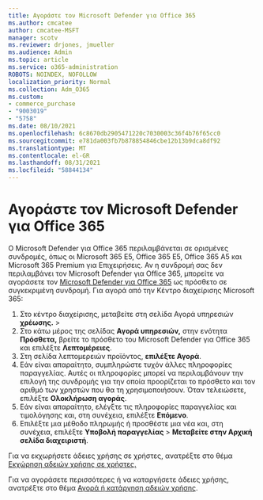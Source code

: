 ```yaml
---
title: Αγοράστε τον Microsoft Defender για Office 365
ms.author: cmcatee
author: cmcatee-MSFT
manager: scotv
ms.reviewer: drjones, jmueller
ms.audience: Admin
ms.topic: article
ms.service: o365-administration
ROBOTS: NOINDEX, NOFOLLOW
localization_priority: Normal
ms.collection: Adm_O365
ms.custom:
- commerce_purchase
- "9003019"
- "5758"
ms.date: 08/10/2021
ms.openlocfilehash: 6c8670db2905471220c7030003c36f4b76f65cc0
ms.sourcegitcommit: e781da003fb7b878854846cbe12b13b9dca8df92
ms.translationtype: MT
ms.contentlocale: el-GR
ms.lasthandoff: 08/31/2021
ms.locfileid: "58844134"
---
```

# <a name="purchase-microsoft-defender-for-office-365"></a>Αγοράστε τον Microsoft Defender για Office 365

Ο Microsoft Defender για Office 365 περιλαμβάνεται σε ορισμένες συνδρομές, όπως οι Microsoft 365 E5, Office 365 E5, Office 365 A5 και Microsoft 365 Premium για Επιχειρήσεις. Αν η συνδρομή σας δεν περιλαμβάνει τον Microsoft Defender για Office 365, μπορείτε να αγοράσετε τον [Microsoft Defender για Office 365](https://docs.microsoft.com/microsoft-365/security/office-365-security/office-365-atp) ως πρόσθετο σε συγκεκριμένη συνδρομή. Για αγορά από την Κέντρο διαχείρισης Microsoft 365:

1. Στο κέντρο διαχείρισης, μεταβείτε στη σελίδα Αγορά υπηρεσιών **χρέωσης.**  >  [](https://go.microsoft.com/fwlink/p/?linkid=868433)
2. Στο κάτω μέρος της σελίδας **Αγορά υπηρεσιών,** στην ενότητα **Πρόσθετα,** βρείτε το πρόσθετο του Microsoft Defender για Office 365 και επιλέξτε **Λεπτομέρειες**.
3. Στη σελίδα λεπτομερειών προϊόντος, **επιλέξτε Αγορά**.
4. Εάν είναι απαραίτητο, συμπληρώστε τυχόν άλλες πληροφορίες παραγγελίας. Αυτές οι πληροφορίες μπορεί να περιλαμβάνουν την επιλογή της συνδρομής για την οποία προορίζεται το πρόσθετο και τον αριθμό των χρηστών που θα τη χρησιμοποιήσουν. Όταν τελειώσετε, επιλέξτε **Ολοκλήρωση αγοράς**.
5. Εάν είναι απαραίτητο, ελέγξτε τις πληροφορίες παραγγελίας και τιμολόγησης και, στη συνέχεια, επιλέξτε **Επόμενο**.
6. Επιλέξτε μια μέθοδο πληρωμής ή προσθέστε μια νέα και, στη συνέχεια, επιλέξτε **Υποβολή παραγγελίας**  >  **Μεταβείτε στην Αρχική σελίδα διαχειριστή**.

Για να εκχωρήσετε άδειες χρήσης σε χρήστες, ανατρέξτε στο θέμα [Εκχώρηση αδειών χρήσης σε χρήστες.](https://docs.microsoft.com/microsoft-365/admin/manage/assign-licenses-to-users)

Για να αγοράσετε περισσότερες ή να καταργήσετε άδειες χρήσης, ανατρέξτε στο θέμα [Αγορά ή κατάργηση αδειών χρήσης](https://docs.microsoft.com/microsoft-365/commerce/licenses/buy-licenses#buy-or-remove-licenses-for-your-business-subscription).